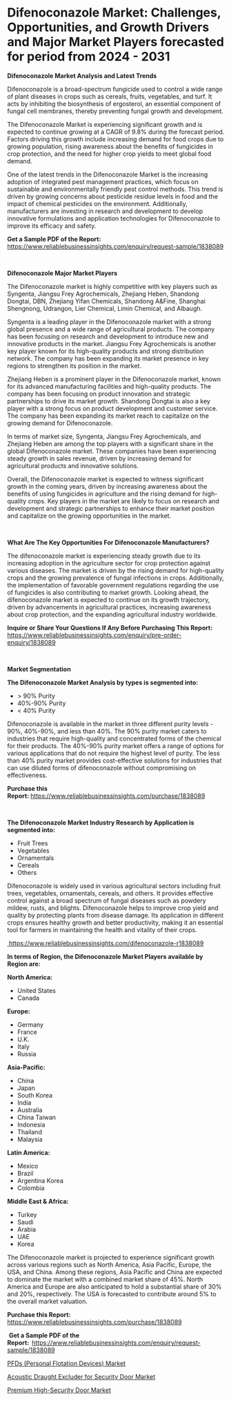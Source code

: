 <p><h1>Difenoconazole Market: Challenges, Opportunities, and Growth Drivers and Major Market Players forecasted for period from 2024 - 2031</h1></p><p><strong>Difenoconazole Market Analysis and Latest Trends</strong></p>
<p><p>Difenoconazole is a broad-spectrum fungicide used to control a wide range of plant diseases in crops such as cereals, fruits, vegetables, and turf. It acts by inhibiting the biosynthesis of ergosterol, an essential component of fungal cell membranes, thereby preventing fungal growth and development.</p><p>The Difenoconazole Market is experiencing significant growth and is expected to continue growing at a CAGR of 9.8% during the forecast period. Factors driving this growth include increasing demand for food crops due to growing population, rising awareness about the benefits of fungicides in crop protection, and the need for higher crop yields to meet global food demand.</p><p>One of the latest trends in the Difenoconazole Market is the increasing adoption of integrated pest management practices, which focus on sustainable and environmentally friendly pest control methods. This trend is driven by growing concerns about pesticide residue levels in food and the impact of chemical pesticides on the environment. Additionally, manufacturers are investing in research and development to develop innovative formulations and application technologies for Difenoconazole to improve its efficacy and safety.</p></p>
<p><strong>Get a Sample PDF of the Report:&nbsp;</strong> <a href="https://www.reliablebusinessinsights.com/enquiry/request-sample/1838089">https://www.reliablebusinessinsights.com/enquiry/request-sample/1838089</a></p>
<p>&nbsp;</p>
<p><strong>Difenoconazole Major Market Players</strong></p>
<p><p>The Difenoconazole market is highly competitive with key players such as Syngenta, Jiangsu Frey Agrochemicals, Zhejiang Heben, Shandong Dongtai, DBN, Zhejiang Yifan Chemicals, Shandong A&Fine, Shanghai Shengnong, Udrangon, Lier Chemical, Limin Chemical, and Albaugh.</p><p>Syngenta is a leading player in the Difenoconazole market with a strong global presence and a wide range of agricultural products. The company has been focusing on research and development to introduce new and innovative products in the market. Jiangsu Frey Agrochemicals is another key player known for its high-quality products and strong distribution network. The company has been expanding its market presence in key regions to strengthen its position in the market.</p><p>Zhejiang Heben is a prominent player in the Difenoconazole market, known for its advanced manufacturing facilities and high-quality products. The company has been focusing on product innovation and strategic partnerships to drive its market growth. Shandong Dongtai is also a key player with a strong focus on product development and customer service. The company has been expanding its market reach to capitalize on the growing demand for Difenoconazole.</p><p>In terms of market size, Syngenta, Jiangsu Frey Agrochemicals, and Zhejiang Heben are among the top players with a significant share in the global Difenoconazole market. These companies have been experiencing steady growth in sales revenue, driven by increasing demand for agricultural products and innovative solutions.</p><p>Overall, the Difenoconazole market is expected to witness significant growth in the coming years, driven by increasing awareness about the benefits of using fungicides in agriculture and the rising demand for high-quality crops. Key players in the market are likely to focus on research and development and strategic partnerships to enhance their market position and capitalize on the growing opportunities in the market.</p></p>
<p>&nbsp;</p>
<p><strong>What Are The Key Opportunities For Difenoconazole Manufacturers?</strong></p>
<p><p>The difenoconazole market is experiencing steady growth due to its increasing adoption in the agriculture sector for crop protection against various diseases. The market is driven by the rising demand for high-quality crops and the growing prevalence of fungal infections in crops. Additionally, the implementation of favorable government regulations regarding the use of fungicides is also contributing to market growth. Looking ahead, the difenoconazole market is expected to continue on its growth trajectory, driven by advancements in agricultural practices, increasing awareness about crop protection, and the expanding agricultural industry worldwide.</p></p>
<p><strong>Inquire or Share Your Questions If Any Before Purchasing This Report:</strong> <a href="https://www.reliablebusinessinsights.com/enquiry/pre-order-enquiry/1838089">https://www.reliablebusinessinsights.com/enquiry/pre-order-enquiry/1838089</a></p>
<p>&nbsp;</p>
<p><strong>Market Segmentation</strong></p>
<p><strong>The Difenoconazole Market Analysis by types is segmented into:</strong></p>
<p><ul><li>> 90% Purity</li><li>40%-90% Purity</li><li>< 40% Purity</li></ul></p>
<p><p>Difenoconazole is available in the market in three different purity levels - 90%, 40%-90%, and less than 40%. The 90% purity market caters to industries that require high-quality and concentrated forms of the chemical for their products. The 40%-90% purity market offers a range of options for various applications that do not require the highest level of purity. The less than 40% purity market provides cost-effective solutions for industries that can use diluted forms of difenoconazole without compromising on effectiveness.</p></p>
<p><strong>Purchase this Report:&nbsp;</strong><a href="https://www.reliablebusinessinsights.com/purchase/1838089">https://www.reliablebusinessinsights.com/purchase/1838089</a></p>
<p>&nbsp;</p>
<p><strong>The Difenoconazole Market Industry Research by Application is segmented into:</strong></p>
<p><ul><li>Fruit Trees</li><li>Vegetables</li><li>Ornamentals</li><li>Cereals</li><li>Others</li></ul></p>
<p><p>Difenoconazole is widely used in various agricultural sectors including fruit trees, vegetables, ornamentals, cereals, and others. It provides effective control against a broad spectrum of fungal diseases such as powdery mildew, rusts, and blights. Difenoconazole helps to improve crop yield and quality by protecting plants from disease damage. Its application in different crops ensures healthy growth and better productivity, making it an essential tool for farmers in maintaining the health and vitality of their crops.</p></p>
<p><a href="https://www.reliablebusinessinsights.com/difenoconazole-r1838089">&nbsp;https://www.reliablebusinessinsights.com/difenoconazole-r1838089</a></p>
<p><strong>In terms of Region, the Difenoconazole Market Players available by Region are:</strong></p>
<p>
    <p> <strong> North America: </strong>
        <ul>
            <li>United States</li>
            <li>Canada</li>
        </ul>
        </p> 
    <p> <strong> Europe: </strong>
        <ul>
            <li>Germany</li>
            <li>France</li>
            <li>U.K.</li>
            <li>Italy</li>
            <li>Russia</li>
        </ul>
        </p> 
    <p> <strong> Asia-Pacific: </strong>
        <ul>
            <li>China</li>
            <li>Japan</li>
            <li>South Korea</li>
            <li>India</li>
            <li>Australia</li>
            <li>China Taiwan</li>
            <li>Indonesia</li>
            <li>Thailand</li>
            <li>Malaysia</li>
        </ul>
        </p> 
    <p> <strong> Latin America: </strong>
        <ul>
            <li>Mexico</li>
            <li>Brazil</li>
            <li>Argentina Korea</li>
            <li>Colombia</li>
        </ul>
        </p> 
    <p> <strong> Middle East & Africa: </strong>
        <ul>
            <li>Turkey</li>
            <li>Saudi</li>
            <li>Arabia</li>
            <li>UAE</li>
            <li>Korea</li>
        </ul>
    </p>
    </p>
<p><p>The Difenoconazole market is projected to experience significant growth across various regions such as North America, Asia Pacific, Europe, the USA, and China. Among these regions, Asia Pacific and China are expected to dominate the market with a combined market share of 45%. North America and Europe are also anticipated to hold a substantial share of 30% and 20%, respectively. The USA is forecasted to contribute around 5% to the overall market valuation.</p></p>
<p><strong>Purchase this Report: </strong><a href="https://www.reliablebusinessinsights.com/purchase/1838089">https://www.reliablebusinessinsights.com/purchase/1838089</a></p>
<p>&nbsp;<strong>Get a Sample PDF of the Report:&nbsp;&nbsp;</strong><a href="https://www.reliablebusinessinsights.com/enquiry/request-sample/1838089">https://www.reliablebusinessinsights.com/enquiry/request-sample/1838089</a></p>
<p><strong></strong></p>
<p><p><a href="https://github.com/gerrikabranch52024/Market-Research-Report-List-1/blob/main/pfds-personal-flotation-devices-market.md">PFDs (Personal Flotation Devices) Market</a></p><p><a href="https://github.com/graysonwolfe1913/Market-Research-Report-List-1/blob/main/acoustic-draught-excluder-for-security-door-market.md">Acoustic Draught Excluder for Security Door Market</a></p><p><a href="https://github.com/obertPattersbG/Market-Research-Report-List-1/blob/main/premium-high-security-door-market.md">Premium High-Security Door Market</a></p></p>